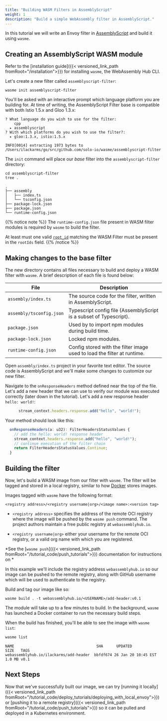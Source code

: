 ```yaml
---
title: "Building WASM Filters in AssemblyScript"
weight: 1
description: "Build a simple WebAssembly filter in AssemblyScript."
---
```


In this tutorial we will write an Envoy filter in [AssemblyScript](https://docs.assemblyscript.org/) and build it using `wasme`.

## Creating an AssemblyScript WASM module

Refer to the [installation guide]({{< versioned_link_path fromRoot="/installation">}}) for installing `wasme`, the WebAssembly Hub CLI.

Let's create a new filter called `assemblyscript-filter`:

```shell
wasme init assemblyscript-filter
```

You'll be asked with an interactive prompt which language platform you are building for. At time of writing, the AssemblyScript Filter base is compatible with both Istio 1.5.x and Gloo 1.3.x:

```shell script
? What language do you wish to use for the filter:
    cpp
  ▸ assemblyscript
? With which platforms do you wish to use the filter?:
  ▸ gloo:1.3.x, istio:1.5.x
```

```
INFO[0014] extracting 1973 bytes to /Users/ilackarms/go/src/github.com/solo-io/wasme/assemblyscript-filter
```

The `init` command will place our *base* filter into the `assemblyscript-filter` directory:

```shell
cd assemblyscript-filter
tree .
```

```
.
├── assembly
│   ├── index.ts
│   └── tsconfig.json
├── package-lock.json
├── package.json
└── runtime-config.json
```

{{% notice note %}}
The `runtime-config.json` file present in WASM filter modules is required by `wasme` to build the filter.

At least must one valid [`root_id`](https://github.com/envoyproxy/envoy-wasm/blob/master/api/envoy/config/wasm/v2/wasm.proto#L47)
matching the WASM Filter must be present in the `rootIds` field.
{{% /notice %}}

## Making changes to the base filter

The new directory contains all files necessary to build and deploy a WASM filter with `wasme`. A brief description of each file is found below:

| File | Description |
| ----- | ---- |
| `assembly/index.ts`        | The source code for the filter, written in AssemblyScript. |         
| `assembly/tsconfig.json`   | Typescript config file (AssemblyScript is a subset of Typescript). |              
| `package.json`             | Used by to import npm modules during build time. |    
| `package-lock.json`        | Locked npm modules.  |    
| `runtime-config.json`      | Config stored with the filter image used to load the filter at runtime. |

Open `assembly/index.ts` project in your favorite text editor. The source code is AssemblyScript and we'll make some changes to customize our new filter.

Navigate to the `onResponseHeaders` method defined near the top of the file. Let's add a new header that we can use to verify our module was executed correctly (later down in the tutorial). Let's add a new response header `hello: world!`:

```typescript
      stream_context.headers.response.add("hello", "world!");
```

Your method should look like this:

```typescript
  onResponseHeaders(a: u32): FilterHeadersStatusValues {
    // add the hello: world! response header
    stream_context.headers.response.add("hello", "world!");
    // continue execution of the filter chain
    return FilterHeadersStatusValues.Continue;
  }
```

## Building the filter

Now, let's build a WASM image from our filter with `wasme`. The filter will be tagged and stored in a local registry, similar to how [Docker](https://www.docker.com/) stores images. 

Images tagged with `wasme` have the following format:

```
<registry address>/<registry username|org>/<image name>:<version tag>
```

* `<registry address>` specifies the address of the remote OCI registry where the image will be pushed by the `wasme push` command. The project authors maintain a free public registry at `webassemblyhub.io`.
 
* `<registry username|org>` either your username for the remote OCI registry, or a valid org name with which you are registered.


*See the [`wasme push`]({{< versioned_link_path fromRoot="/tutorial_code/push_tutorials">}}) documentation for instructions on *


In this example we'll include the registry address `webassemblyhub.io` so our image can be pushed to the remote registry, along with GitHub username which will be used to authenticate to the registry.

Build and tag our image like so:

```shell
wasme build . -t webassemblyhub.io/<USERNAME>/add-header:v0.1
```

The module will take up to a few minutes to build. In the background, `wasme` has launched a Docker container to run the necessary 
build steps. 

When the build has finished, you'll be able to see the image with `wasme list`:

```bash
wasme list
```

```
NAME                                     SHA      UPDATED             SIZE   TAGS
webassemblyhub.io/ilackarms/add-header  bbfdf674 26 Jan 20 10:45 EST 1.0 MB v0.1
```

## Next Steps

Now that we've successfully built our image, we can try [running it locally]({{< versioned_link_path fromRoot="/tutorial_code/deploy_tutorials/deploying_with_local_envoy">}}) or [pushing it to a remote registry]({{< versioned_link_path fromRoot="/tutorial_code/push_tutorials">}}) so it can be pulled and deployed in a Kubernetes environment.
